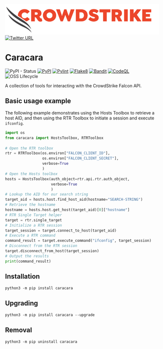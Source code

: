 ![CrowdStrike Falcon](https://raw.githubusercontent.com/CrowdStrike/falconpy/main/docs/asset/cs-logo.png) [![Twitter URL](https://img.shields.io/twitter/url?label=Follow%20%40CrowdStrike&style=social&url=https%3A%2F%2Ftwitter.com%2FCrowdStrike)](https://twitter.com/CrowdStrike)<br/>

# Caracara
![PyPI - Status](https://img.shields.io/pypi/status/caracara)
[![PyPI](https://img.shields.io/pypi/v/caracara)](https://pypi.org/project/caracara/)
[![Pylint](https://github.com/CrowdStrike/caracara/actions/workflows/pylint.yml/badge.svg)](https://github.com/CrowdStrike/caracara/actions/workflows/pylint.yml)
[![Flake8](https://github.com/CrowdStrike/caracara/actions/workflows/flake8.yml/badge.svg)](https://github.com/CrowdStrike/caracara/actions/workflows/flake8.yml)
[![Bandit](https://github.com/CrowdStrike/caracara/actions/workflows/bandit.yml/badge.svg)](https://github.com/CrowdStrike/caracara/actions/workflows/bandit.yml)
[![CodeQL](https://github.com/CrowdStrike/caracara/actions/workflows/codeql.yml/badge.svg)](https://github.com/CrowdStrike/caracara/actions/workflows/codeql.yml)
![OSS Lifecycle](https://img.shields.io/osslifecycle/CrowdStrike/caracara)

A collection of tools for interacting with the CrowdStrike Falcon API.

## Basic usage example
The following example demonstrates using the Hosts Toolbox to retrieve a host AID,
and then using the RTR Toolbox to initiate a session and execute `ifconfig`.
```python
import os
from caracara import HostsToolbox, RTRToolbox

# Open the RTR toolbox
rtr = RTRToolbox(os.environ["FALCON_CLIENT_ID"],
                 os.environ["FALCON_CLIENT_SECRET"],
                 verbose=True
                 )
# Open the Hosts toolbox
hosts = HostsToolbox(auth_object=rtr.api.rtr.auth_object,
                     verbose=True
                     )
# Lookup the AID for our search string
target_aid = hosts.host.find_host_aid(hostname="SEARCH-STRING")
# Retrieve the hostname
hostname = hosts.host.get_host(target_aid)[0]["hostname"]
# RTR Single Target helper
target = rtr.single_target
# Initialize a RTR session
target_session = target.connect_to_host(target_aid)
# Execute a RTR command
command_result = target.execute_command("ifconfig", target_session)
# Disconnect from the RTR session
target.disconnect_from_host(target_session)
# Output the results
print(command_result)
```

## Installation
```shell
python3 -m pip install caracara
```

## Upgrading
```shell
python3 -m pip install caracara --upgrade
```

## Removal
```shell
python3 -m pip uninstall caracara
```